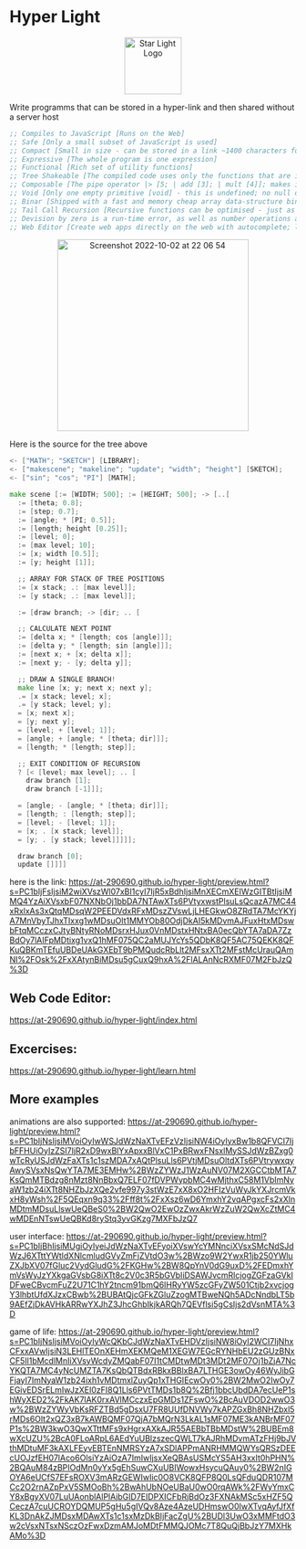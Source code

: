 # Hyper Light

<p align="center">
<img  width="100" alt="Star Light Logo" src="https://user-images.githubusercontent.com/88512646/196250251-23ac72d1-e355-4d00-a714-7af7ac769586.svg" />
</p>

Write programms that can be stored in a hyper-link and then shared without a server host

```lisp
;; Compiles to JavaScript [Runs on the Web]
;; Safe [Only a small subset of JavaScript is used]
;; Compact [Small in size - can be stored in a link ~1400 characters for Game of Life implementation]
;; Expressive [The whole program is one expression]
;; Functional [Rich set of utility functions]
;; Tree Shakeable [The compiled code uses only the functions that are imported]
;; Composable [The pipe operator |> [5; | add [3]; | mult [4]]; makes it easy to compose functions]
;; Void [Only one empty primitive [void] - this is undefined; no null or NaN]
;; Binar [Shipped with a fast and memory cheap array data-structure binary array O[1] operations]
;; Tail Call Recursion [Recursive functions can be optimised - just as fast as loops]
;; Devision by zero is a run-time error, as well as number operations are validated
;; Web Editor [Create web apps directly on the web with autocomplete; logger; live preview on the side]
```

<p align="center">
<img width="336" alt="Screenshot 2022-10-02 at 22 06 54" src="https://user-images.githubusercontent.com/88512646/193471696-c2594bf6-085a-4b21-921f-06bb4f5fa0fe.png" />
</p>
Here is the source for the tree above

```go
<- ["MATH"; "SKETCH"] [LIBRARY];
<- ["makescene"; "makeline"; "update"; "width"; "height"] [SKETCH];
<- ["sin"; "cos"; "PI"] [MATH];

make scene [:= [WIDTH; 500]; := [HEIGHT; 500]; -> [..[
  := [theta; 0.8];
  := [step; 0.7];
  := [angle; * [PI; 0.5]];
  := [length; height [0.25]];
  := [level; 0];
  := [max level; 10];
  := [x; width [0.5]];
  := [y; height [1]];

  ;; ARRAY FOR STACK OF TREE POSITIONS
  := [x stack; .: [max level]];
  := [y stack; .: [max level]];

  := [draw branch; -> [dir; .. [

  ;; CALCULATE NEXT POINT
  := [delta x; * [length; cos [angle]]];
  := [delta y; * [length; sin [angle]]];
  := [next x; + [x; delta x]];
  := [next y; - [y; delta y]];

  ;; DRAW A SINGLE BRANCH!
  make line [x; y; next x; next y];
  .= [x stack; level; x];
  .= [y stack; level; y];
  = [x; next x];
  = [y; next y];
  = [level; + [level; 1]];
  = [angle; + [angle; * [theta; dir]]];
  = [length; * [length; step]];

  ;; EXIT CONDITION OF RECURSION
  ? [< [level; max level]; .. [
    draw branch [1];
    draw branch [-1]]];

  = [angle; - [angle; * [theta; dir]]];
  = [length; : [length; step]];
  = [level; - [level; 1]];
  = [x; . [x stack; level]];
  = [y; . [y stack; level]]]]];

  draw branch [0];
  update []]]]

```

here is the link:
https://at-290690.github.io/hyper-light/preview.html?s=PC1bIjFsIjsiM2wiXVszWl07xBI1cyI7IjR5xBdhIjsiMnXECmXEIWzGITBtIjsiMMQ4YzAiXVsxbF07NXNbOj1bbDA7NTAwXTs6PVtyxwstPlsuLsQcazA7MC44xRxlxAs3xQtqMDsqW2PEEDVdxRFxMDszZVswLjLHEGkwO8ZRdTA7McYKYjA7MnVbyTJhxTIxxg1wMDsuOlt1MMYOb80OdjDkAI5kMDvmAJFuxHtxMDswbFtqMCczxCJtyBNtyRNoMDsrxHJux0VnMDstxHNtxBA0ecQbYTA7aDA7ZzBdOy7lAIFpMDtixg1vxQ1hMF075QC2aMUJYcYs5QDbK8QF5AC75QEKK8QFKuQBKmTEfuUBDeUAkGXEbT9bPMQudcRbLlt2MFsxXTt2MFstMcUrauQAmNI%2FOsk%2FxXAtynBiMDsu5gCuxQ9hxA%2FlALAnNcRXMF07M2FbJzQ%3D

## Web Code Editor:

https://at-290690.github.io/hyper-light/index.html

## Excercises:

https://at-290690.github.io/hyper-light/learn.html

## More examples

animations are also supported:
https://at-290690.github.io/hyper-light/preview.html?s=PC1bIjNsIjsiMVoiOyIwWSJdWzNaXTvEFzVzIjsiNW4iOyIyxBw1b8QFVCI7IjbFFHUiOyIzZSI7IjR2xD9wxBlYxApxxBlVxC1PxBRwxFNsxlMySSJdWzBZxg0wTcRyUSJdWzFaXTs1c1szMDA7xAQtPlsuLls6PVtjMDsuOltdXTs6PVtrywxqyAwySVsxNsQwYTA7ME3EMHw%2BWzZYWzJ1WzAuNV07M2XGCCtbMTA7KsQmMTBdzg8nMzt8NnBbxQ7ELF07fDVPWypbMC4wMjthxC58M1VbImNyaW1zb24iXTt8NHZbJzXQe2vfe997y3stWzE7xX8xO2HFIzVuWyJkYXJrcmVkxH8yWsh%2F5QEqxn9q33%2Fff8t%2FxXsz6wD6YmxhY2vqAPgxcFs2xXlnMDtmMDsuLlswUeQBeS0%2BW2QwO2EwOzZwxAkrWzZuW2QwXcZtMC4wMDEnNTswUeQBKd8ryStq3yvGKzg7MXFbJzQ7

user interface:
https://at-290690.github.io/hyper-light/preview.html?s=PC1bIjBhIjsiMUgiOyIyeiJdWzNaXTvEFyoiXVswYcYMNnciXVsxSMcNdSJdWzJ6XTttYWtldXNlcmludGVyZmFjZVtdO3w%2BWzo9W2YwxR1jb250YWluZXJbXV07fGluc2VydGludG%2FKGHw%2BW8QpYnV0dG9uxD%2FEDmxhYmVsWyJzYXkgaGVsbG8iXTt8c2V0c3R5bGVbIiDSAWJvcmRlcjogZGFzaGVkIDFweCBvcmFuZ2U71C1hY2tncm91bmQ6IHRyYW5zcGFyZW501Ctjb2xvcjogY3lhbtUfdXJzxCBwb%2BUBAtQjcGFkZGluZzogMTBweNQh5ADcNndbLT5b9AEfZjDkAVHkARRwYXJhZ3JhcGhbIkjkARQh7QEVflsi5gCsIjs2dVsnMTA%3D

game of life:
https://at-290690.github.io/hyper-light/preview.html?s=PC1bIjNsIjsiMVoiOyIyWcQKbCJdWzNaXTvEHDVzIjsiNW8iOyI2WCI7IjNhxCFxxAVwIjsiN3LEHlTEOnXEHmXEKMQeM1XEGW7EGcRYNHbEU2zGUzBNxCF5Il1bMcdlMnIiXVsyWcdyZMQabF07I1tCMDtwMDt3MDt2MF07Oj1bZjA7NcYKQTA7MC4yNcUMZTA7KsQbQTBdxRBkxBBlxBA7LTHGE3owOy46WyJibGFjayI7ImNyaW1zb24ixh1vMDtmxlZuyQp1xTHGIEcwOy0%2BW2MwO2IwOy7EGivEDSrELmIwJzXEI0zFI8Q1Lls6PVtTMDs1b8Q%2Bfj1bbcUbdDA7ecUeP1shWyXED2%2FkAK7lAK0rxAVlMCczxEpGMDs1ZFswO%2BcAuVDOD2wwO3w%2BWzZYWyVbKsRFZTBd5gDsxU7FR8UUfDNVWy7kAPZGxBh8NHZbxl5rMDs6Olt2xQZ3xB7kAWBQMF07QjA7bMQrN3LkAL1sMF07ME3kANBrMF07P1s%2BW3kwO3QwXTttMFs9xHgrxAXkAJR55AEBbTBbMDstW%2BUBEm8wXcUZU%2BcA0FLoARpL6AEdYuUBlzszecQWLT7kAJRhMDvmATzFHj9bJVthMDtuMF3kAXLFEyvEBTEnNMRSYzA7xSDlAPPmANRHMMQWYsQRSzDEEcUOJzfEH07lAco6OlsiYzAiOzA7ImIwIjsxXeQBAsUSMcYS5AH3xxIt0hPHN%2BQAuM84zBPIOdMn0yYx5gEhSuwCXuUBIWowxHsycuQAuy0%2BW2nIGOYA6eUCfS7EFsROXV3mARzGEWIwIic0O8VCK8QFP8Q0LsQFduQDR107MCc2O2rnAZpPxV5SMOoBh%2BwAhUbNOeUBaU0wO0rqAWk%2FWyYmxCY8xBgyXV07LuUAonblAlPlAjbGID7EIDPXICFbRjBdOz3FXNAkMSc5xHZF5QCeczA7cuUCROYDQMUP5gHu5gIVQv8Aze4AzeUDHmswO0IwXTvqAyfJfXfKL3DnAkZJMDsxMDAwXTs1c1sxMzDkBIjFacZgU%2BUDl3UwO3xMMFtdO3w2cVsxNTsxNSczOzFwxDzmAMJoMDtFMMQJOMc7T8QuQjBbJzY7MXHkAMo%3D

